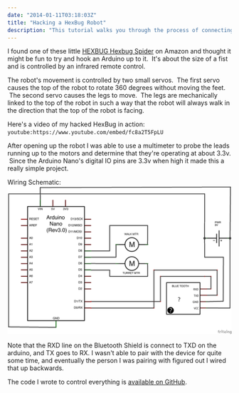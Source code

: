 ```yaml
---
date: "2014-01-11T03:18:03Z"
title: "Hacking a HexBug Robot"
description: "This tutorial walks you through the process of connecting an Arduino to a toy robot."
---
```


I found one of these little [HEXBUG Hexbug Spider](http://www.amazon.com/gp/product/B004HL0A12/ref=as_li_tf_tl?ie=UTF8&camp=1789&creative=9325&creativeASIN=B004HL0A12&linkCode=as2&tag=aptobits-20) on Amazon and thought it might be fun to try and hook an Arduino up to it.  It's about the size of a fist and is controlled by an infrared remote control.

The robot's movement is controlled by two small servos.  The first servo causes the top of the robot to rotate 360 degrees without moving the feet.  The second servo causes the legs to move.  The legs are mechanically linked to the top of the robot in such a way that the robot will always walk in the direction that the top of the robot is facing.

Here's a video of my hacked HexBug in action:
`youtube:https://www.youtube.com/embed/fc8a2T5FpLU`

After opening up the robot I was able to use a multimeter to probe the leads running up to the motors and determine that they're operating at about 3.3v.  Since the Arduino Nano's digital IO pins are 3.3v when high it made this a really simple project.

Wiring Schematic:
![Spider Bot Schematic](11-1.png)

Note that the RXD line on the Bluetooth Shield is connect to TXD on the arduino, and TX goes to RX. I wasn't able to pair with the device for quite some time, and eventually the person I was pairing with figured out I wired that up backwards.

The code I wrote to control everything is [available on GitHub](https://github.com/kmckee/spider_bot).

